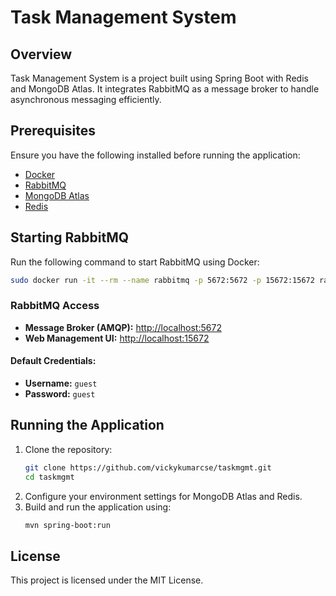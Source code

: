 # Task Management System

## Overview
Task Management System is a project built using Spring Boot with Redis and MongoDB Atlas. It integrates RabbitMQ as a message broker to handle asynchronous messaging efficiently.

## Prerequisites
Ensure you have the following installed before running the application:
- [Docker](https://www.docker.com/)
- [RabbitMQ](https://www.rabbitmq.com/)
- [MongoDB Atlas](https://www.mongodb.com/cloud/atlas)
- [Redis](https://redis.io/)

## Starting RabbitMQ
Run the following command to start RabbitMQ using Docker:

```sh
sudo docker run -it --rm --name rabbitmq -p 5672:5672 -p 15672:15672 rabbitmq:4.0-management
```

### RabbitMQ Access
- **Message Broker (AMQP):** [http://localhost:5672](http://localhost:5672)
- **Web Management UI:** [http://localhost:15672](http://localhost:15672)
  
#### Default Credentials:
- **Username:** `guest`
- **Password:** `guest`

## Running the Application
1. Clone the repository:
   ```sh
   git clone https://github.com/vickykumarcse/taskmgmt.git
   cd taskmgmt
   ```
2. Configure your environment settings for MongoDB Atlas and Redis.
3. Build and run the application using:
   ```sh
   mvn spring-boot:run
   ```

## License
This project is licensed under the MIT License.